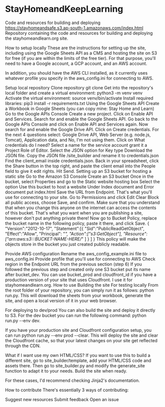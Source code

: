 # StayHomeandKeepLearning
Code and resources for building and deploying https://stayhomeandsafe.s3.ap-south-1.amazonaws.com/index.html
Repository containing the code and resources for building and deploying the stayhomeandlearn.org site.

How to setup locally
These are the instructions for setting up the site, including using the Google Sheets API as a CMS and hosting the site on S3 for free (if you are within the limits of the free tier). For that purpose, you'll need to have a Google account, a GCP account, and an AWS account.

In addition, you should have the AWS CLI installed, as it currently uses whatever profile you specify in the aws_config.ini for connecting to AWS.

Setup local repository
Clone repository git clone 
Get into the repository's local folder and create a virtual environment: python3 -m venv venv
Activate the virtual environment: source venv/bin/activate
Install required libraries: pip3 install -r requirements.txt
Using the Google Sheets API
Create a Workbook in Google Sheets (you can copy mine: Stay Home and Learn)
Go to the Google APIs Console
Create a new project.
Click on Enable API and Services. Search for and enable the Google Sheets API.
Go back to the Google APIs Console and click on Enable API and Services again. Now search for and enable the Google Drive API.
Click on Create credentials. For the next 4 questions select: Google Drive API, Web Server (e.g. node.js, Tomcat), Application data, and No, I'm not using them.
Click on What credentials do I need? Select a name for the service account grant it a Project Role of Editor. Select the JSON option for Key type
Download the JSON file.
Copy the JSON file /site_builder and rename it to credentials.json
Find the client_email inside credentials.json. Back in your spreadsheet, click the Share button in the top right, and paste the client email into the People field to give it edit rights. Hit Send.
Setting up an S3 bucket for hosting a static site
Go to the Amazon S3 Console
Create an S3 bucket
Once in the bucket, select Properties and go to the Static website hosting box
Select the option Use this bucket to host a website
Under Index document and Error document put index.html
Save the URL from Endpoint. That's what you'll use for connecting to your site.
Go to Permissions and click Edit
Clear Block all public access, choose Save, and confirm. Make sure that you understand that when you change this anyone on the internet can access the contents of this bucket. That's what you want when you are publishing a site, however don't put anything private there!
Now go to Bucket Policy, replace the bucket name in the following policy, paste it there, and click Save.
{
  "Version":"2012-10-17",
  "Statement":[{
	"Sid":"PublicReadGetObject",
        "Effect":"Allow",
	  "Principal": "*",
      "Action":["s3:GetObject"],
      "Resource":["arn:aws:s3:::BUCKET-NAME-HERE/*"
      ]
    }
  ]
}
This policy will make the objects store in the bucket you just created publicly readable.

Provide AWS configuration
Rename the aws_config_example.ini file to aws_config.ini
Provide profile that you'll use for connecting to AWS
Check region in the Endpoint URL from the previous section (step 6)
If you followed the previous step and created only one S3 bucket put its name after bucket_dev. You can use bucket_prod and cloudfront_id if you have a production version of your site that uses Cloudfront. I use it for stayhomeandlearn.org.
How to use
Building the site
For testing locally
From the root folder of your repository, you can simply run it as follows: python run.py. This will download the sheets from your workbook, generate the site, and open a local version of it in your web browser.

For deploying to dev/prod
You can also build the site and deploy it directly to S3. For the dev bucket you can run the following command: python run.py --env dev.

If you have your production site and Cloudfront configuration setup, you can run python run.py --env prod --clear. This will deploy the site and clear the Cloudfront cache, so that your latest changes on your site get reflected through the CDN.

What if I want use my own HTML/CSS?
If you want to use this to build a different site, go to site_builder/template, add your HTML/CSS code and assets there. Then go to site_builder.py and modify the generate_site function to adapt it to your needs. Build the site when ready.

For these cases, I'd recommend checking Jinja2's documentation.

How to contribute
There's essentially 3 ways of contributing:

Suggest new resources
Submit feedback
Open an issue
